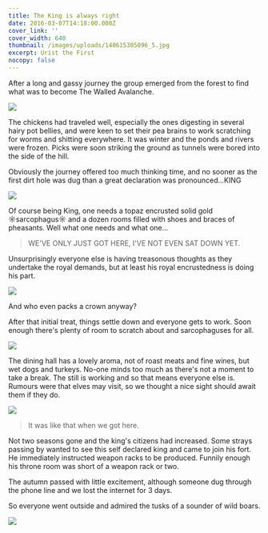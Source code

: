 ```yaml
---
title: The King is always right
date: 2016-03-07T14:18:00.000Z
cover_link: ''
cover_width: 640
thumbnail: /images/uploads/140615305096_5.jpg
excerpt: Urist the First
nocopy: false
---
```

After a long and gassy journey the group emerged from the forest to find what was to become The Walled Avalanche. 

![](/images/uploads/140615305096_0.png)

The chickens had traveled well, especially the ones digesting in several hairy pot bellies, and were keen to set their pea brains to work scratching for worms and shitting everywhere. It was winter and the ponds and rivers were frozen. Picks were soon striking the ground as tunnels were bored into the side of the hill. 

Obviously the journey offered too much thinking time, and no sooner as the first dirt hole was dug than a great declaration was pronounced...KING

![](/images/uploads/140615305096_1.png)

Of course being King, one needs a topaz encrusted solid gold ☼sarcophagus☼ and a dozen rooms filled with shoes and braces of pheasants. Well what one needs and what one... 

> WE'VE ONLY JUST GOT HERE, I'VE NOT EVEN SAT DOWN YET. 

Unsurprisingly everyone else is having treasonous thoughts as they undertake the royal demands, but at least his royal encrustedness is doing his part.

![](/images/uploads/140615305096_2.png)

And who even packs a crown anyway?

After that initial treat, things settle down and everyone gets to work. Soon enough there's plenty of room to scratch about and sarcophaguses for all. 

![](/images/uploads/140615305096_3.png)

The dining hall has a lovely aroma, not of roast meats and fine wines, but wet dogs and turkeys. No-one minds too much as there's not a moment to take a break. The still is working and so that means everyone else is. Rumours were that elves may visit, so we thought a nice sight should await them if they do.

![](/images/uploads/140615305096_4.png)

> It was like that when we got here. 

Not two seasons gone and the king's citizens had increased. Some strays passing by wanted to see this self declared king and came to join his fort. He immediately instructed weapon racks to be produced. Funnily enough his throne room was short of a weapon rack or two. 

The autumn passed with little excitement, although someone dug through the phone line and we lost the internet for 3 days. 

So everyone went outside and admired the tusks of a sounder of wild boars.

![](/images/uploads/140615305096_5.jpg)
